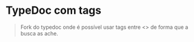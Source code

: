 # TypeDoc com tags

> Fork do typedoc onde é possível usar tags entre <> de forma que a busca as ache.

